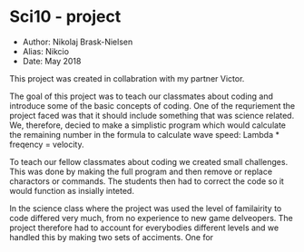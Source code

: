 # Sci10 - project

* Author: Nikolaj Brask-Nielsen
* Alias: Nikcio
* Date: May 2018

This project was created in collabration with my partner Victor.

The goal of this project was to teach our classmates about coding and
introduce some of the basic concepts of coding. One of the requriement
the project faced was that it should include something that was
science related. We, therefore, decied to make a simplistic program
which would calculate the remaining number in the formula to calculate
wave speed: Lambda * freqency = velocity.

To teach our fellow classmates about coding we created small challenges.
This was done by making the full program and then remove or replace
charactors or commands. The students then had to correct the code so
it would function as insially inteted.

In the science class where the project was used the level of familairity
to code differed very much, from no experience to new game delveopers. The
project therefore had to account for everybodies different levels and we
handled this by making two sets of acciments. One for 

